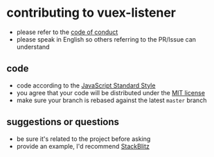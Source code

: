 # contributing to vuex-listener
- please refer to the [code of conduct](CODE_OF_CONDUCT.md)
- please speak in English so others referring to the PR/Issue can understand

## code
- code according to the [JavaScript Standard Style](https://standardjs.com/)
- you agree that your code will be distributed under the [MIT license](LICENSE)
- make sure your branch is rebased against the latest `master` branch

## suggestions or questions
- be sure it's related to the project before asking
- provide an example, I'd recommend [StackBlitz](https://stackblitz.com/)
